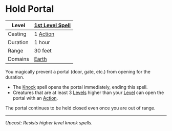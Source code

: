 # Hold Portal

| Level    | [1st Level Spell](1st%20Level%20Spells.md)          |
| -------- | --------------------------------------------------- |
| Casting  | 1 [Action](../../../../Game%20Procedures/Core%20Procedures/Action.md) |
| Duration | 1 hour                                              |
| Range    | 30 feet                                             |
| Domains  | [Earth](../../Spell%20Domains/Earth.md)          |

You magically prevent a portal (door, gate, etc.) from opening for the duration.

- The [Knock](../Level%202/Knock.md) spell opens the portal immediately, ending this spell.
- Creatures that are at least 3 [Levels](../../../../Player%20Characters/Derived%20Statistics/Level.md) higher than your [Level](../../../../Player%20Characters/Derived%20Statistics/Level.md) can open the portal with an [Action](../../../../Game%20Procedures/Core%20Procedures/Action.md).

The portal continues to be held closed even once you are out of range.

---
*Upcast: Resists higher level knock spells.*
